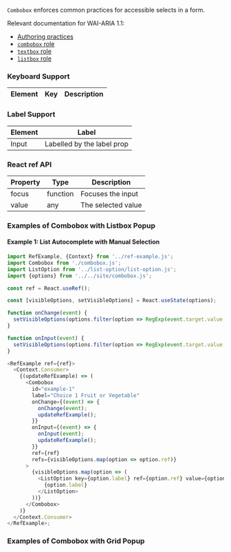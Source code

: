 `Combobox` enforces common practices for accessible selects in a form.

Relevant documentation for WAI-ARIA 1.1:
- [Authoring practices](https://www.w3.org/TR/wai-aria-practices-1.1/#combobox)
- [`combobox` role](https://www.w3.org/TR/wai-aria-1.1/#combobox)
- [`textbox` role](https://www.w3.org/TR/wai-aria-1.1/#textbox)
- [`listbox` role](https://www.w3.org/TR/wai-aria-1.1/#listbox)

### Keyboard Support

| Element | Key | Description |
| --- | --- | --- |

### Label Support

| Element | Label |
| --- | --- |
| Input | Labelled by the label prop |

### React ref API

| Property | Type | Description |
| --- | --- | --- |
| focus | function | Focuses the input |
| value | any | The selected value |

### Examples of Combobox with Listbox Popup

#### Example 1: List Autocomplete with Manual Selection

```js
import RefExample, {Context} from '../ref-example.js';
import Combobox from './combobox.js';
import ListOption from '../list-option/list-option.js';
import {options} from '../../site/combobox.js';

const ref = React.useRef();

const [visibleOptions, setVisibleOptions] = React.useState(options);

function onChange(event) {
  setVisibleOptions(options.filter(option => RegExp(event.target.value, 'i').test(option.label)));
}

function onInput(event) {
  setVisibleOptions(options.filter(option => RegExp(event.target.value, 'i').test(option.label)));
}

<RefExample ref={ref}>
  <Context.Consumer>
    {(updateRefExample) => (
      <Combobox
        id="example-1"
        label="Choice 1 Fruit or Vegetable"
        onChange={(event) => {
          onChange(event);
          updateRefExample();
        }}
        onInput={(event) => {
          onInput(event);
          updateRefExample();
        }}
        ref={ref}
        refs={visibleOptions.map(option => option.ref)}
      >
        {visibleOptions.map(option => (
          <ListOption key={option.label} ref={option.ref} value={option.label}>
            {option.label}
          </ListOption>
        ))}
      </Combobox>
    )}
  </Context.Consumer>
</RefExample>;
```

### Examples of Combobox with Grid Popup
